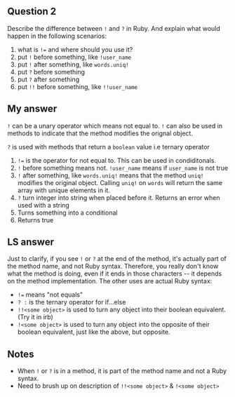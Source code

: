 Question 2
---
Describe the difference between `!` and `?` in Ruby. And explain what would happen in the following scenarios:

1. what is `!=` and where should you use it?
1. put `!` before something, like `!user_name`
1. put `!` after something, like `words.uniq!`
1. put `?` before something
1. put `?` after something
1. put `!!` before something, like `!!user_name`

My answer
---
`!` can be a unary operator which means not equal to. 
`!` can also be used in methods to indicate that the method modifies the orignal object.

`?` is used with methods that return a `boolean` value i.e ternary operator

1. `!=` is the operator for not equal to. This can be used in condiditonals.
2. `!` before something means not. `!user_name` means if `user_name` is not true  
3. `!` after something, like `words.uniq!` means that the method `uniq!` modifies the original object. Calling `uniq!` on `words` will return the same array with unique elements in it.
4. `?` turn integer into string when placed before it. Returns an error when used with a string
5. Turns something into a conditional
6. Returns true

LS answer
---
Just to clarify, if you see `!` or `?` at the end of the method, it's actually part of the method name, and not Ruby syntax. Therefore, you really don't know what the method is doing, even if it ends in those characters -- it depends on the method implementation. The other uses are actual Ruby syntax:

- `!=` means "not equals"
- `? :` is the ternary operator for if...else
- `!!<some object>` is used to turn any object into their boolean equivalent. (Try it in irb)
- `!<some object>` is used to turn any object into the opposite of their boolean equivalent, just like the above, but opposite.

Notes
---
- When `!` or `?` is in a method, it is part of the method name and not a Ruby syntax.
- Need to brush up on description of `!!<some object>` & `!<some object>`
